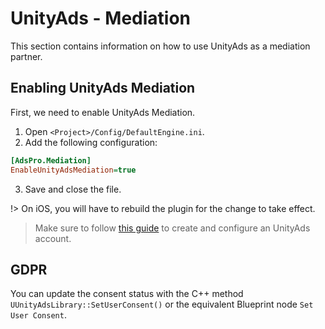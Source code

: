 # UnityAds - Mediation
This section contains information on how to use UnityAds as a mediation partner.

## Enabling UnityAds Mediation
First, we need to enable UnityAds Mediation. 
1. Open `<Project>/Config/DefaultEngine.ini`.
2. Add the following configuration:
```ini
[AdsPro.Mediation]
EnableUnityAdsMediation=true
```
3. Save and close the file.

!> On iOS, you will have to rebuild the plugin for the change to take effect.

> Make sure to follow [this guide](https://developers.google.com/admob/ios/mediation/unity#step_1_set_up_unity_ads) to create and configure an UnityAds account.

## GDPR
You can update the consent status with the C++ method `UUnityAdsLibrary::SetUserConsent()` or the equivalent Blueprint node `Set User Consent`.